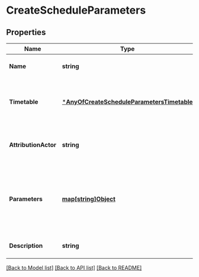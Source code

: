 # CreateScheduleParameters

## Properties
Name | Type | Description | Notes
------------ | ------------- | ------------- | -------------
**Name** | **string** | Name of the schedule. | [default to null]
**Timetable** | [***AnyOfCreateScheduleParametersTimetable**](AnyOfCreateScheduleParametersTimetable.md) | Timetable that specifies when a schedule triggers. | [default to null]
**AttributionActor** | **string** | The attribution-actor of the scheduled pipeline. | [default to null]
**Parameters** | [**map[string]Object**](.md) | Pipeline parameters represented as key-value pairs. Must contain branch or tag. | [default to null]
**Description** | **string** | Description of the schedule. | [optional] [default to null]

[[Back to Model list]](../README.md#documentation-for-models) [[Back to API list]](../README.md#documentation-for-api-endpoints) [[Back to README]](../README.md)

